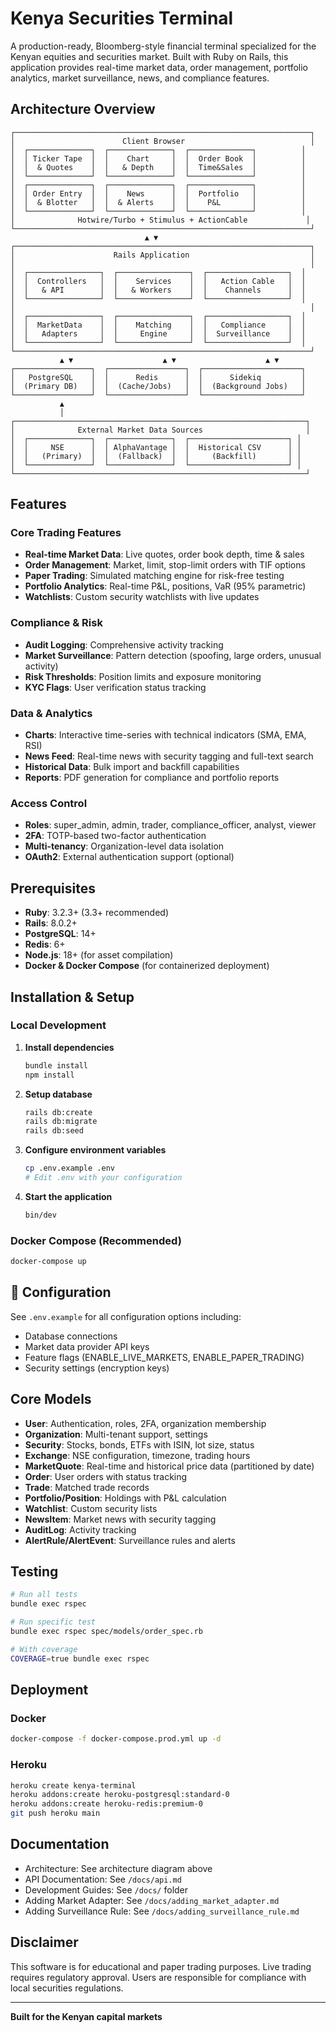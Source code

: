 # Kenya Securities Terminal

A production-ready, Bloomberg-style financial terminal specialized for the Kenyan equities and securities market. Built with Ruby on Rails, this application provides real-time market data, order management, portfolio analytics, market surveillance, news, and compliance features.

## Architecture Overview

```
┌──────────────────────────────────────────────────────────────────┐
│                        Client Browser                            │
│  ┌──────────────┐  ┌──────────────┐  ┌──────────────┐          │
│  │ Ticker Tape  │  │    Chart     │  │  Order Book  │          │
│  │  & Quotes    │  │   & Depth    │  │  Time&Sales  │          │
│  └──────────────┘  └──────────────┘  └──────────────┘          │
│  ┌──────────────┐  ┌──────────────┐  ┌──────────────┐          │
│  │ Order Entry  │  │    News      │  │  Portfolio   │          │
│  │  & Blotter   │  │  & Alerts    │  │    P&L       │          │
│  └──────────────┘  └──────────────┘  └──────────────┘          │
│              Hotwire/Turbo + Stimulus + ActionCable             │
└──────────────────────────────────────────────────────────────────┘
                              ▲ ▼
┌──────────────────────────────────────────────────────────────────┐
│                      Rails Application                           │
│                                                                  │
│  ┌────────────────┐  ┌────────────────┐  ┌──────────────────┐  │
│  │  Controllers   │  │    Services    │  │   Action Cable   │  │
│  │   & API        │  │   & Workers    │  │    Channels      │  │
│  └────────────────┘  └────────────────┘  └──────────────────┘  │
│                                                                  │
│  ┌────────────────┐  ┌────────────────┐  ┌──────────────────┐  │
│  │  MarketData    │  │    Matching    │  │   Compliance     │  │
│  │   Adapters     │  │     Engine     │  │  Surveillance    │  │
│  └────────────────┘  └────────────────┘  └──────────────────┘  │
└──────────────────────────────────────────────────────────────────┘
           ▲ ▼                    ▲ ▼                    ▲ ▼
┌─────────────────┐  ┌─────────────────┐  ┌──────────────────────┐
│   PostgreSQL    │  │      Redis      │  │      Sidekiq         │
│  (Primary DB)   │  │  (Cache/Jobs)   │  │  (Background Jobs)   │
└─────────────────┘  └─────────────────┘  └──────────────────────┘
           ▲
           │
┌─────────────────────────────────────────────────────────────────┐
│              External Market Data Sources                       │
│  ┌──────────────┐  ┌──────────────┐  ┌──────────────────────┐ │
│  │     NSE      │  │ AlphaVantage │  │  Historical CSV      │ │
│  │   (Primary)  │  │  (Fallback)  │  │     (Backfill)       │ │
│  └──────────────┘  └──────────────┘  └──────────────────────┘ │
└─────────────────────────────────────────────────────────────────┘
```

## Features

### Core Trading Features
- **Real-time Market Data**: Live quotes, order book depth, time & sales
- **Order Management**: Market, limit, stop-limit orders with TIF options
- **Paper Trading**: Simulated matching engine for risk-free testing
- **Portfolio Analytics**: Real-time P&L, positions, VaR (95% parametric)
- **Watchlists**: Custom security watchlists with live updates

### Compliance & Risk
- **Audit Logging**: Comprehensive activity tracking
- **Market Surveillance**: Pattern detection (spoofing, large orders, unusual activity)
- **Risk Thresholds**: Position limits and exposure monitoring
- **KYC Flags**: User verification status tracking

### Data & Analytics
- **Charts**: Interactive time-series with technical indicators (SMA, EMA, RSI)
- **News Feed**: Real-time news with security tagging and full-text search
- **Historical Data**: Bulk import and backfill capabilities
- **Reports**: PDF generation for compliance and portfolio reports

### Access Control
- **Roles**: super_admin, admin, trader, compliance_officer, analyst, viewer
- **2FA**: TOTP-based two-factor authentication
- **Multi-tenancy**: Organization-level data isolation
- **OAuth2**: External authentication support (optional)

## Prerequisites

- **Ruby**: 3.2.3+ (3.3+ recommended)
- **Rails**: 8.0.2+
- **PostgreSQL**: 14+
- **Redis**: 6+
- **Node.js**: 18+ (for asset compilation)
- **Docker & Docker Compose** (for containerized deployment)

## Installation & Setup

### Local Development

1. **Install dependencies**
   ```bash
   bundle install
   npm install
   ```

2. **Setup database**
   ```bash
   rails db:create
   rails db:migrate
   rails db:seed
   ```

3. **Configure environment variables**
   ```bash
   cp .env.example .env
   # Edit .env with your configuration
   ```

4. **Start the application**
   ```bash
   bin/dev
   ```

### Docker Compose (Recommended)

```bash
docker-compose up
```

## 🔧 Configuration

See `.env.example` for all configuration options including:
- Database connections
- Market data provider API keys
- Feature flags (ENABLE_LIVE_MARKETS, ENABLE_PAPER_TRADING)
- Security settings (encryption keys)

## Core Models

- **User**: Authentication, roles, 2FA, organization membership
- **Organization**: Multi-tenant support, settings
- **Security**: Stocks, bonds, ETFs with ISIN, lot size, status
- **Exchange**: NSE configuration, timezone, trading hours
- **MarketQuote**: Real-time and historical price data (partitioned by date)
- **Order**: User orders with status tracking
- **Trade**: Matched trade records
- **Portfolio/Position**: Holdings with P&L calculation
- **Watchlist**: Custom security lists
- **NewsItem**: Market news with security tagging
- **AuditLog**: Activity tracking
- **AlertRule/AlertEvent**: Surveillance rules and alerts

## Testing

```bash
# Run all tests
bundle exec rspec

# Run specific test
bundle exec rspec spec/models/order_spec.rb

# With coverage
COVERAGE=true bundle exec rspec
```

## Deployment

### Docker
```bash
docker-compose -f docker-compose.prod.yml up -d
```

### Heroku
```bash
heroku create kenya-terminal
heroku addons:create heroku-postgresql:standard-0
heroku addons:create heroku-redis:premium-0
git push heroku main
```

## Documentation

- Architecture: See architecture diagram above
- API Documentation: See `/docs/api.md`
- Development Guides: See `/docs/` folder
- Adding Market Adapter: See `/docs/adding_market_adapter.md`
- Adding Surveillance Rule: See `/docs/adding_surveillance_rule.md`

## Disclaimer

This software is for educational and paper trading purposes. Live trading requires regulatory approval. Users are responsible for compliance with local securities regulations.

---

**Built for the Kenyan capital markets**

